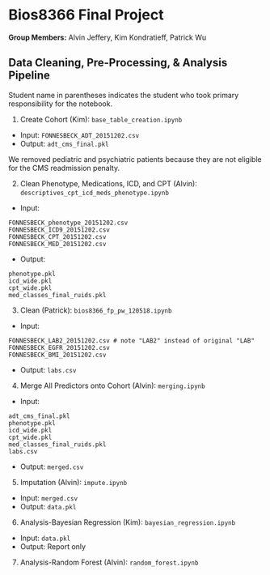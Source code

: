# Bios8366 Final Project  

**Group Members:** Alvin Jeffery, Kim Kondratieff, Patrick Wu  

## Data Cleaning, Pre-Processing, & Analysis Pipeline  

Student name in parentheses indicates the student who took primary responsibility for the notebook.  

1. Create Cohort (Kim): `base_table_creation.ipynb`  
  * Input: `FONNESBECK_ADT_20151202.csv`  
  * Output: `adt_cms_final.pkl`  

We removed pediatric and psychiatric patients because they are not eligible for the CMS readmission penalty.  

2. Clean Phenotype, Medications, ICD, and CPT (Alvin): `descriptives_cpt_icd_meds_phenotype.ipynb`  
  * Input: 
```
FONNESBECK_phenotype_20151202.csv
FONNESBECK_ICD9_20151202.csv
FONNESBECK_CPT_20151202.csv
FONNESBECK_MED_20151202.csv
```
  * Output: 
```
phenotype.pkl
icd_wide.pkl
cpt_wide.pkl
med_classes_final_ruids.pkl
```

3. Clean (Patrick): `bios8366_fp_pw_120518.ipynb`  
  * Input:  
```
FONNESBECK_LAB2_20151202.csv # note "LAB2" instead of original "LAB"
FONNESBECK_EGFR_20151202.csv
FONNESBECK_BMI_20151202.csv
```
  * Output: `labs.csv`  

4. Merge All Predictors onto Cohort (Alvin): `merging.ipynb`  
  * Input:  
```
adt_cms_final.pkl  
phenotype.pkl  
icd_wide.pkl  
cpt_wide.pkl  
med_classes_final_ruids.pkl
labs.csv
```
  * Output: `merged.csv`  

5. Imputation (Alvin): `impute.ipynb`  
  * Input: `merged.csv`  
  * Output: `data.pkl`  

6. Analysis-Bayesian Regression (Kim): `bayesian_regression.ipynb`  
  * Input: `data.pkl`  
  * Output: Report only  

7. Analysis-Random Forest (Alvin): `random_forest.ipynb`  


